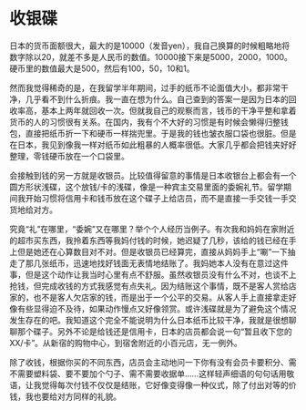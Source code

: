 # 收银碟

日本的货币面额很大，最大的是10000（发音yen），我自己换算的时候粗略地将数字除以20，就差不多是人民币的数值。10000接下来是5000，2000，1000。硬币里的数值最大是500，然后有100，50，10和1。 

然而我觉得稀奇的是，在我留学半年期间，过手的纸币不论面值大小，都非常干净，几乎看不到什么折痕。我一直在想为什么。自己查到的答案一是因为日本的回收率高，基本上两年就回收一次。但就我自己的观察而言，钱币的干净平整和拿着货币的人的习惯很有关系。在国内，我有个不大好的习惯是有时候会懒得归整钱包，直接把纸币折一下和硬币一样揣兜里。于是我的钱也皱衣服口袋也很脏。但是在日本，我见到像我一样对纸币如此粗暴的人概率很低。大家几乎都会把钱夹好好整理，零钱硬币放在一个口袋里。 

会接触到钱的另一方就是收银员。比较值得留意的事情是日本收银台上都会有一个圆方形状浅碟，这个放钱/卡的浅碟，像是一种宾主交易里面的委婉礼节。留学期间我开始习惯将信用卡和钱币放在这个碟子上给店员，而不是直接一手交钱一手交货地给对方。 

究竟“礼”在哪里，“委婉”又在哪里？举个个人经历当例子。有次我和妈妈在家附近的超市买东西，我拎着东西等我妈付钱的时候，她迟疑了几秒，该给的钱已经在手上但是她还在心算数目对不对。但是收银员已经算完，直接从妈妈手上“唰”一下抽走了那几张纸币，迅速地找好钱面无表情地结账了。我妈她本人没有在意过这件事，但是这个动作让我当时心里有点不舒服。虽然收银员没有什么不对，也谈不上抢钱，但完成收钱的方式我感觉有点失礼。因为结账这个事情，既不是客人赏给店家的，也不是客人欠店家的钱，而是出于一个公平的交易。从客人手上直接拿走好像有些显得迫不及待，如果动作慢点又好像领赏。或许浅碟就是为了避免这个情况发生存在的吧。我知道这个完全不能说明为什么日本纸币比较干净，我就是很想聊聊那个碟子。另外不论是给钱还是信用卡，日本的店员都会说一句“暂且收下您的XX/卡”。从新宿的购物中心，到宿舍附近的小百元店，无一例外。 

除了收钱，根据你买的不同东西，店员会主动地问一下你有没有会员卡要积分、需不需要塑料袋、要不要加个勺子、需不需要收据单……这样轻声细语的句句话用敬语，让我觉得每次付钱不仅仅是结账，它好像变得像一种仪式，除了付出对等的价钱，我也要给对方同样的礼貌。